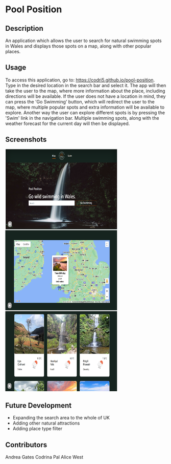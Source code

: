 # Pool Position

## Description

An application which allows the user to search for natural swimming spots in Wales and displays those spots on a map, along with other popular places.

## Usage

To access this application, go to: https://codri5.github.io/pool-position. Type in the desired location in the search bar and select it. The app will then take the user to the map, where more information about the place, including directions will be available. If the user does not have a location in mind, they can press the 'Go Swimming' button, which will redirect the user to the map, where multiple popular spots and extra information will be available to explore. 
Another way the user can explore different spots is by pressing the 'Swim' link in the navigation bar. Multiple swimming spots, along with the weather forecast for the current day will then be displayed.

## Screenshots

<img src="assets/images/screenshots/home.png" width="350" height="250" alt="home screen"/>

<img src="assets/images/screenshots/map.png" width="350" height="250" alt="map"/>

<img src="assets/images/screenshots/cards.png" width="350" height="250" alt="swimming spots"/>

## Future Development

- Expanding the search area to the whole of UK
- Adding other natural attractions
- Adding place type filter

## Contributors

Andrea Gates
Codrina Pal
Alice West